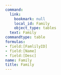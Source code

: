 ```yaml
---
command:
  link:
    bookmark: null
    local_id: Family
    object_type: tables
  text: Family
commandtype: table
formulas:
- field:[FamlilyID]
- field:[Name]
- field:[Desc]
name: Family
title: Family
---
```


